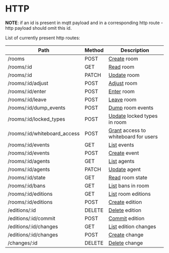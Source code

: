 # HTTP

__NOTE__: if an id is present in mqtt payload and in a corresponding http route - http payload should omit this id.

List of currently present http routes:

Path                        | Method    | Description
------------                | -------   | ------------------------------------------------------------
/rooms                      | POST      | [Create](./room/create.md) room
/rooms/:id                  | GET       | [Read](./room/read.md) room
/rooms/:id                  | PATCH     | [Update](./room/update.md) room
/rooms/:id/adjust           | POST      | [Adjust](./room/adjust.md) room
/rooms/:id/enter            | POST      | [Enter](./room/enter.md) room
/rooms/:id/leave            | POST      | [Leave](./room/leave.md) room
/rooms/:id/dump_events      | POST      | [Dump](./room/dump_events.md) room events
/rooms/:id/locked_types     | POST      | [Update](./room/locked_types.md) locked types in room
/rooms/:id/whiteboard_access| POST      | [Grant](./room/whiteboard_access.md) access to whiteboard for users
/rooms/:id/events           | GET       | [List](./event/list.md) events
/rooms/:id/events           | POST      | [Create](./event/create.md) event
/rooms/:id/agents           | GET       | [List](./agent/list.md) agents
/rooms/:id/agents           | PATCH     | [Update](./agent/update.md) agent
/rooms/:id/state            | GET       | [Read](./state/read.md) room state
/rooms/:id/bans             | GET       | [List](./ban/list.md) bans in room
/rooms/:id/editions         | GET       | [List](./edition/list.md) room editions
/rooms/:id/editions         | POST      | [Create](./edition/create.md) edition
/editions/:id               | DELETE    | [Delete](./edition/delete.md) edition
/editions/:id/commit        | POST      | [Commit](./edition/commit.md) edition
/editions/:id/changes       | GET       | [List](./change/list.md) edition changes
/editions/:id/changes       | POST      | [Create](./change/create.md) change
/changes/:id                | DELETE    | [Delete](./change/delete.md) change
